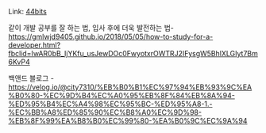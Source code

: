 Link: [44bits](https://www.44bits.io/ko)


같이 개발 공부를 잘 하는 법, 입사 후에 더욱 발전하는 법-https://gmlwjd9405.github.io/2018/05/05/how-to-study-for-a-developer.html?fbclid=IwAR0bB_IjYKfu_usJewDOc0FwyotxrOWTRJ2IFysgW5BhlXLGIyt7Bm6KvP4


백앤드 블로그 -https://velog.io/@city7310/%EB%B0%B1%EC%97%94%EB%93%9C%EA%B0%80-%EC%9D%B4%EC%A0%95%EB%8F%84%EB%8A%94-%ED%95%B4%EC%A4%98%EC%95%BC-%ED%95%A8-1.-%EC%BB%A8%ED%85%90%EC%B8%A0%EC%9D%98-%EB%8F%99%EA%B8%B0%EC%99%80-%EA%B0%9C%EC%9A%94
